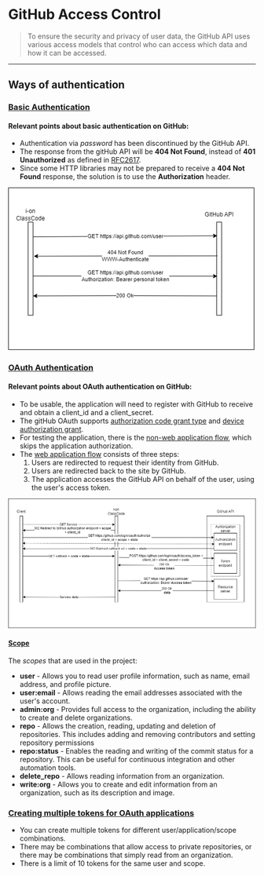 # GitHub Access Control

> To ensure the security and privacy of user data, the GitHub API uses various access models that control who can access which data and how it can be accessed.
---

## Ways of authentication

### [Basic Authentication](https://docs.github.com/en/rest/overview/other-authentication-methods?apiVersion=2022-11-28#basic-authentication)

#### Relevant points about basic authentication on GitHub:

- Authentication via _password_ has been discontinued by the GitHub API.
- The response from the gitHub API will be **404 Not Found**, instead of **401 Unauthorized** as defined in [RFC2617](https://www.ietf.org/rfc/rfc2617.txt).
- Since some HTTP libraries may not be prepared to receive a **404 Not Found** response, the solution is to use the **Authorization** header.

![GitHub Basic Authentication Example](./img/github-basic-auth-scheme.png)

### [OAuth Authentication](https://docs.github.com/en/rest/overview/other-authentication-methods?apiVersion=2022-11-28#basic-authentication)

#### Relevant points about OAuth authentication on GitHub:

- To be usable, the application will need to register with GitHub to receive and obtain a client_id and a client_secret.
- The gitHub OAuth supports [authorization code grant type](https://tools.ietf.org/html/rfc6749#section-4.1) and [device authorization grant](https://www.rfc-editor.org/rfc/rfc8628).
- For testing the application, there is the [non-web application flow](https://docs.github.com/en/apps/oauth-apps/building-oauth-apps/authorizing-oauth-apps#non-web-application-flow), which skips the application authorization.
- The [web application flow](https://docs.github.com/en/apps/oauth-apps/building-oauth-apps/authorizing-oauth-apps#web-application-flow) consists of three steps:
  1. Users are redirected to request their identity from GitHub.
  2. Users are redirected back to the site by GitHub.
  3. The application accesses the GitHub API on behalf of the user, using the user's access token.
  
![GitHub Flow Example](./img/github-oauth-scheme.png)

#### [Scope](https://docs.github.com/en/apps/oauth-apps/building-oauth-apps/scopes-for-oauth-apps)

The _scopes_ that are used in the project:

- **user** - Allows you to read user profile information, such as name, email address, and profile picture.
- **user:email** - Allows reading the email addresses associated with the user's account.
- **admin:org** - Provides full access to the organization, including the ability to create and delete organizations.
- **repo** - Allows the creation, reading, updating and deletion of repositories. This includes adding and removing contributors and setting repository permissions
- **repo:status** - Enables the reading and writing of the commit status for a repository. This can be useful for continuous integration and other automation tools.
- **delete_repo** - Allows reading information from an organization.
- **write:org** - Allows you to create and edit information from an organization, such as its description and image.

### [Creating multiple tokens for OAuth applications](https://docs.github.com/en/apps/oauth-apps/building-oauth-apps/authorizing-oauth-apps#creating-multiple-tokens-for-oauth-apps)

- You can create multiple tokens for different user/application/scope combinations.
- There may be combinations that allow access to private repositories, or there may be combinations that simply read from an organization.
- There is a limit of 10 tokens for the same user and scope.